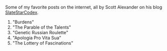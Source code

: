 Some of my favorite posts on the internet, all by Scott Alexander on his blog [SlateStarCodex](https://slatestarcodex.com/). 

1. "Burdens" 
2. "The Parable of the Talents" 
3. "Genetic Russian Roulette" 
4. "Apologia Pro Vita Sua"
5. "The Lottery of Fascinations"
